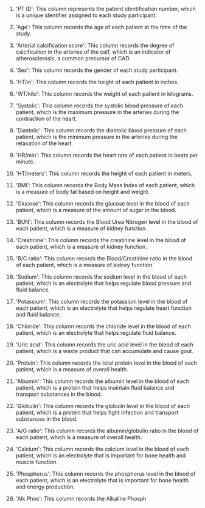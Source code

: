 1.  'PT ID': This column represents the patient identification number, which is a unique identifier assigned to each study participant.
    
2.  'Age': This column records the age of each patient at the time of the study.
    
3.  'Arterial calcification score': This column records the degree of calcification in the arteries of the calf, which is an indicator of atherosclerosis, a common precursor of CAD.
    
4.  'Sex': This column records the gender of each study participant.
    
5.  'HT/in': This column records the height of each patient in inches.
    
6.  'WT/kilo': This column records the weight of each patient in kilograms.
    
7.  'Systolic': This column records the systolic blood pressure of each patient, which is the maximum pressure in the arteries during the contraction of the heart.
    
8.  'Diastolic': This column records the diastolic blood pressure of each patient, which is the minimum pressure in the arteries during the relaxation of the heart.
    
9.  'HR/min': This column records the heart rate of each patient in beats per minute.
    
10.  'HT/meters': This column records the height of each patient in meters.
    
11.  'BMI': This column records the Body Mass Index of each patient, which is a measure of body fat based on height and weight.
    
12.  'Glucose': This column records the glucose level in the blood of each patient, which is a measure of the amount of sugar in the blood.
    
13.  'BUN': This column records the Blood Urea Nitrogen level in the blood of each patient, which is a measure of kidney function.
    
14.  'Creatinine': This column records the creatinine level in the blood of each patient, which is a measure of kidney function.
    
15.  'B/C ratio': This column records the Blood/Creatinine ratio in the blood of each patient, which is a measure of kidney function.
    
16.  'Sodium': This column records the sodium level in the blood of each patient, which is an electrolyte that helps regulate blood pressure and fluid balance.
    
17.  'Potassium': This column records the potassium level in the blood of each patient, which is an electrolyte that helps regulate heart function and fluid balance.
    
18.  'Chloride': This column records the chloride level in the blood of each patient, which is an electrolyte that helps regulate fluid balance.
    
19.  'Uric acid': This column records the uric acid level in the blood of each patient, which is a waste product that can accumulate and cause gout.
    
20.  'Protein': This column records the total protein level in the blood of each patient, which is a measure of overall health.
    
21.  'Albumin': This column records the albumin level in the blood of each patient, which is a protein that helps maintain fluid balance and transport substances in the blood.
    
22.  'Globulin': This column records the globulin level in the blood of each patient, which is a protein that helps fight infection and transport substances in the blood.
    
23.  'A/G ratio': This column records the albumin/globulin ratio in the blood of each patient, which is a measure of overall health.
    
24.  'Calcium': This column records the calcium level in the blood of each patient, which is an electrolyte that is important for bone health and muscle function.
    
25.  'Phosphorus': This column records the phosphorus level in the blood of each patient, which is an electrolyte that is important for bone health and energy production.
    
26.  'Alk Phos': This column records the Alkaline Phosph